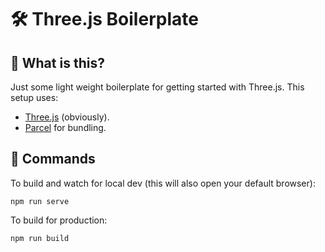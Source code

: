 # 🛠️ Three.js Boilerplate 

## 🤷 What is this?

Just some light weight boilerplate for getting started with Three.js. This setup uses:
- [Three.js](https://threejs.org/) (obviously).
- [Parcel](https://v2.parceljs.org/) for bundling.

## 📖 Commands

To build and watch for local dev (this will also open your default browser):

`npm run serve`

To build for production:

`npm run build`